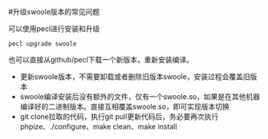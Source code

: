 #升级swoole版本的常见问题

可以使用pecl进行安装和升级
```shell
pecl upgrade swoole
```

也可以直接从github/pecl下载一个新版本，重新安装编译。

* 更新swoole版本，不需要卸载或者删除旧版本swoole，安装过程会覆盖旧版本
* swoole编译安装后没有额外的文件，仅有一个swoole.so，如果是在其他机器编译好的二进制版本。直接互相覆盖swoole.so，即可实现版本切换  
* git clone拉取的代码，执行git pull更新代码后，务必要再次执行phpize、./configure、make clean、make install